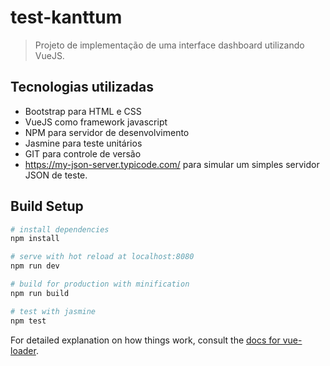 # test-kanttum

> Projeto de implementação de uma interface dashboard utilizando VueJS.


## Tecnologias utilizadas
* Bootstrap para HTML e CSS
* VueJS como framework javascript
* NPM para servidor de desenvolvimento
* Jasmine para teste unitários
* GIT para controle de versão
* https://my-json-server.typicode.com/ para simular um simples servidor JSON de teste.

## Build Setup

``` bash
# install dependencies
npm install

# serve with hot reload at localhost:8080
npm run dev

# build for production with minification
npm run build

# test with jasmine
npm test
```

For detailed explanation on how things work, consult the [docs for vue-loader](http://vuejs.github.io/vue-loader).
